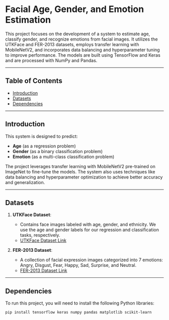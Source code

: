 # Facial Age, Gender, and Emotion Estimation

This project focuses on the development of a system to estimate age, classify gender, and recognize emotions from facial images. It utilizes the UTKFace and FER-2013 datasets, employs transfer learning with MobileNetV2, and incorporates data balancing and hyperparameter tuning to improve performance. The models are built using TensorFlow and Keras and are processed with NumPy and Pandas.

---

## Table of Contents

- [Introduction](#introduction)
- [Datasets](#datasets)
- [Dependencies](#dependencies)

---

## Introduction

This system is designed to predict:
- **Age** (as a regression problem)
- **Gender** (as a binary classification problem)
- **Emotion** (as a multi-class classification problem)

The project leverages transfer learning with MobileNetV2 pre-trained on ImageNet to fine-tune the models. The system also uses techniques like data balancing and hyperparameter optimization to achieve better accuracy and generalization.

---

## Datasets

1. **UTKFace Dataset**:
   - Contains face images labeled with age, gender, and ethnicity. We use the age and gender labels for our regression and classification tasks, respectively.
   - [UTKFace Dataset Link](https://www.kaggle.com/datasets/jangedoo/utkface-new)

2. **FER-2013 Dataset**:
   - A collection of facial expression images categorized into 7 emotions: Angry, Disgust, Fear, Happy, Sad, Surprise, and Neutral.
   - [FER-2013 Dataset Link](https://www.kaggle.com/datasets/deadskull7/fer2013)

---

## Dependencies

To run this project, you will need to install the following Python libraries:

```bash  or google colab 
pip install tensorflow keras numpy pandas matplotlib scikit-learn
